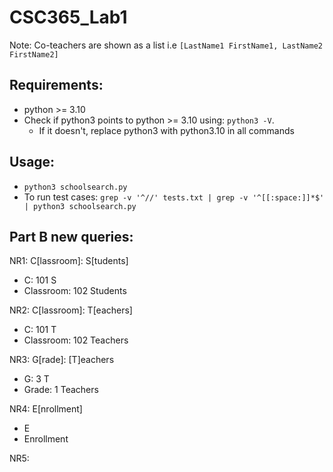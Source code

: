 # CSC365_Lab1

Note: Co-teachers are shown as a list i.e ```[LastName1 FirstName1, LastName2 FirstName2]```

## Requirements: 
* python >= 3.10
* Check if python3 points to python >= 3.10 using: ```python3 -V```. 
    * If it doesn't, replace python3 with python3.10 in all commands

## Usage: 
* ```python3 schoolsearch.py```
* To run test cases: ```grep -v '^//' tests.txt | grep -v '^[[:space:]]*$' | python3 schoolsearch.py```

## Part B new queries: 
NR1:  C[lassroom]: <number>  S[tudents]
* C: 101 S
* Classroom: 102 Students

NR2:  C[lassroom]: <number>  T[eachers]
* C: 101 T
* Classroom: 102 Teachers


NR3: G[rade]: <Number> [T]eachers
* G: 3 T 
* Grade: 1 Teachers

NR4: E[nrollment] 
* E
* Enrollment

NR5:
